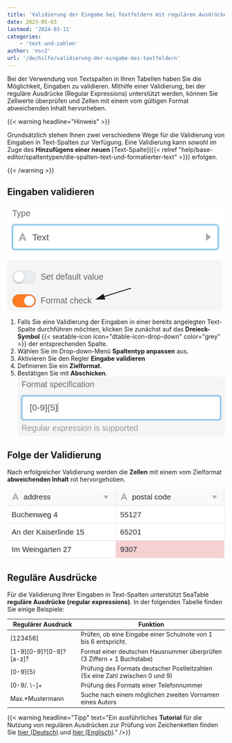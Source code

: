 ```yaml
---
title: 'Validierung der Eingabe bei Textfeldern mit regulären Ausdrücken'
date: 2023-05-03
lastmod: '2024-03-11'
categories:
    - 'text-und-zahlen'
author: 'nsc2'
url: '/de/hilfe/validierung-der-eingabe-bei-textfeldern'
---
```


Bei der Verwendung von Textspalten in Ihren Tabellen haben Sie die Möglichkeit, Eingaben zu validieren. Mithilfe einer Validierung, bei der reguläre Ausdrücke (Regular Expressions) unterstützt werden, können Sie Zellwerte überprüfen und Zellen mit einem vom gültigen Format abweichenden Inhalt hervorheben.

{{< warning  headline="Hinweis" >}}

Grundsätzlich stehen Ihnen zwei verschiedene Wege für die Validierung von Eingaben in Text-Spalten zur Verfügung. Eine Validierung kann sowohl im Zuge des **Hinzufügens einer neuen** [Text-Spalte]({{< relref "help/base-editor/spaltentypen/die-spalten-text-und-formatierter-text" >}}) erfolgen.

{{< /warning >}}

## Eingaben validieren

![Aktivierung der Validierung der Eingabe von Text-Spalten](images/activate-validation-1.png)

1. Falls Sie eine Validierung der Eingaben in einer bereits angelegten Text-Spalte durchführen möchten, klicken Sie zunächst auf das **Dreieck-Symbol** {{< seatable-icon icon="dtable-icon-drop-down" color="grey" >}} der entsprechenden Spalte.
2. Wählen Sie im Drop-down-Menü **Spaltentyp anpassen** aus.
3. Aktivieren Sie den Regler **Eingabe validieren**
4. Definieren Sie ein **Zielformat**.
5. Bestätigen Sie mit **Abschicken**.
   ![Definition des Zielformats](images/define-specific-format-2.png)

## Folge der Validierung

Nach erfolgreicher Validierung werden die **Zellen** mit einem vom Zielformat **abweichenden Inhalt** rot hervorgehoben.

![In Rot hervorgehobene Zellen mit einem vom Zielformat abweichenden Inhalt](images/marked-entries-which-not-match-the-format.png)

## Reguläre Ausdrücke

Für die Validierung Ihrer Eingaben in Text-Spalten unterstützt SeaTable **reguläre Ausdrücke (regular expressions)**. In der folgenden Tabelle finden Sie einige Beispiele:

| Regulärer Ausdruck              | Funktion                                                                     |
| ------------------------------- | ---------------------------------------------------------------------------- |
| \[123456\]                      | Prüfen, ob eine Eingabe einer Schulnote von 1 bis 6 entspricht.              |
| \[1-9\]\[0-9\]?\[0-9\]?\[a-z\]? | Format einer deutschen Hausnummer überprüfen (3 Ziffern + 1 Buchstabe)       |
| \[0-9\]{5}                      | Prüfung des Formats deutscher Postleitzahlen (5x eine Zahl zwischen 0 und 9) |
| \[0-9/. \\-\]+                  | Prüfung des Formats einer Telefonnummer                                      |
| Max.\*Mustermann                | Suche nach einem möglichen zweiten Vornamen eines Autors                     |

{{< warning  headline="Tipp"  text="Ein ausführliches **Tutorial** für die Nutzung von regulären Ausdrücken zur Prüfung von Zeichenketten finden Sie [hier (Deutsch)](https://danielfett.de/2006/03/20/regulaere-ausdruecke-tutorial/) und [hier (Englisch)](https://medium.com/factory-mind/regex-tutorial-a-simple-cheatsheet-by-examples-649dc1c3f285)." />}}
